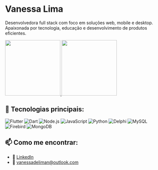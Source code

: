 # Vanessa Lima

Desenvolvedora full stack com foco em soluções web, mobile e desktop.  
Apaixonada por tecnologia, educação e desenvolvimento de produtos eficientes.

<a href="https://github.com/VanessaLimma">
  <img height="180em" src="https://github-readme-stats.vercel.app/api?username=vanessadeliman&show_icons=true&theme=solarized-light&include_all_commits=true&count_private=true"/>
</a>
<a href="https://github.com/VanessaLimma">
  <img height="180em" src="https://github-readme-stats.vercel.app/api/top-langs/?username=vanessadeliman&layout=compact&langs_count=7&theme=solarized-light"/>
</a>

## 🚀 Tecnologias principais:

![Flutter](https://img.shields.io/badge/Flutter-02569B?style=for-the-badge&logo=flutter&logoColor=white)
![Dart](https://img.shields.io/badge/Dart-0175C2?style=for-the-badge&logo=dart&logoColor=white)
![Node.js](https://img.shields.io/badge/Node.js-339933?style=for-the-badge&logo=nodedotjs&logoColor=white)
![JavaScript](https://img.shields.io/badge/JavaScript-F7DF1E?style=for-the-badge&logo=javascript&logoColor=black)
![Python](https://img.shields.io/badge/Python-3776AB?style=for-the-badge&logo=python&logoColor=white)
![Delphi](https://img.shields.io/badge/Delphi-E60000?style=for-the-badge&logo=embarcadero&logoColor=white)
![MySQL](https://img.shields.io/badge/MySQL-4479A1?style=for-the-badge&logo=mysql&logoColor=white)
![Firebird](https://img.shields.io/badge/Firebird-EE4000?style=for-the-badge)
![MongoDB](https://img.shields.io/badge/MongoDB-47A248?style=for-the-badge&logo=mongodb&logoColor=white)

## 📫 Como me encontrar:

- 💼 [LinkedIn]([https://www.linkedin.com/in/seuusuario](https://www.linkedin.com/in/vanessa-de-lima-nascimento-b3124b19b/))
- 📧 vanessadeliman@outlook.com
